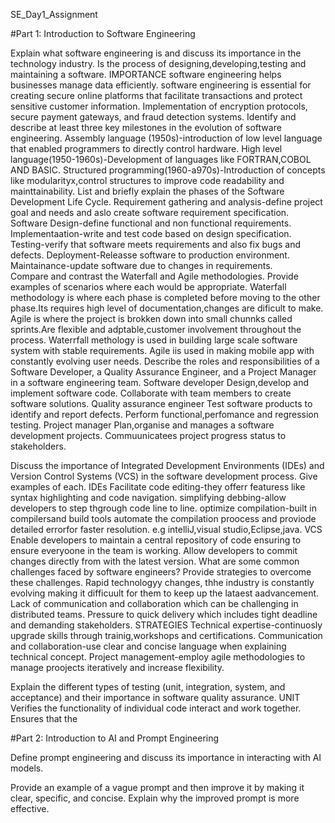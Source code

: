 SE_Day1_Assignment

#Part 1: Introduction to Software Engineering

Explain what software engineering is and discuss its importance in the technology industry.
     Is the process of designing,developing,testing and maintaining a software.
IMPORTANCE 
    software engineering helps businesses manage data efficiently.
    software engineering is essential for creating secure online platforms that facilitate transactions and protect sensitive customer information.
    Implementation of encryption protocols, secure payment gateways, and fraud detection systems.
Identify and describe at least three key milestones in the evolution of software engineering.
     Assembly language (1950s)-introduction of low level language that enabled programmers to directly control hardware.
     High level language(1950-1960s)-Development of languages like FORTRAN,COBOL AND BASIC.
    Structured programming(1960-a970s)-Introduction of concepts like modularityx,control structures to improve code readability and mainttainability.
List and briefly explain the phases of the Software Development Life Cycle.
    Requirement gathering and analysis-define project goal and needs and aslo create software requirement specification.
    Software Design-define functional and non functional requirements.
    Implementaation-write and test code  based on design specification.
    Testing-verify that software meets requirements and also fix bugs and defects.
    Deployment-Releasse software to production environment.
    Maintainance-update software due to changes in requirements.  
Compare and contrast the Waterfall and Agile methodologies. Provide examples of scenarios where each would be appropriate.
    Waterfall methodology is where each phase is completed before moving to the other phase.Its requires high level of documentation,changes are dificult to make.
    Agile is where the project is brokken down into small chunnks called sprints.Are flexible and adptable,customer involvement throughout the process.
  Waterrfall methology is used in building large scale software system with stable requirements.
  Agile iis used in making mobile app with constantly evolving user needs.
Describe the roles and responsibilities of a Software Developer, a Quality Assurance Engineer, and a Project Manager in a software engineering team.
           Software developer
      Design,develop and implement software code.
      Collaborate with team members to create software solutions.
            Quality assurance engineer
      Test software products to identify and report defects.
      Perform functional,perfomance and regression testing.
             Project manager
      Plan,organise and manages a software development projects.
      Commuunicatees project progress status to stakeholders.

Discuss the importance of Integrated Development Environments (IDEs) and Version Control Systems (VCS) in the software development process. Give examples of each.
              IDEs
     Facilitate code editing-they offerr featuress like syntax highlighting and code navigation.
     simplifying debbing-allow developers to step thgrough code line to line.
     optimize compilation-built in compilersand build tools automate the compilation proocess and proviode detailed errorfor faster resolution.
           e.g intelliJ,visual studio,Eclipse,java.
          VCS
      Enable developers to maintain a central repository of code ensuring to ensure everyoone in the team is working.
      Allow developers to commit changes directly from with the latest version. 
What are some common challenges faced by software engineers? Provide strategies to overcome these challenges.
    Rapid technologyy changes, thhe industry is constantly evolving making it difficuult for them to keep up the lataest aadvancement.
    Lack of communication and collaboration which can be challenging in distributed teams.
    Pressure to quick delivery which includes tight deadline and demanding stakeholders.
         STRATEGIES
    Technical expertise-continuosly upgrade skills through trainig,workshops and certifications.
    Communication and collaboration-use clear and concise language when explaining technical concept.
    Project management-employ agile methodologies to manage proojects iteratively and increase flexibility.

Explain the different types of testing (unit, integration, system, and acceptance) and their importance in software quality assurance.
         UNIT
    Verifies the functionality of individual code interact  and work together.
  Ensures that the    

#Part 2: Introduction to AI and Prompt Engineering

Define prompt engineering and discuss its importance in interacting with AI models.

Provide an example of a vague prompt and then improve it by making it clear, specific, and concise. Explain why the improved prompt is more effective.


